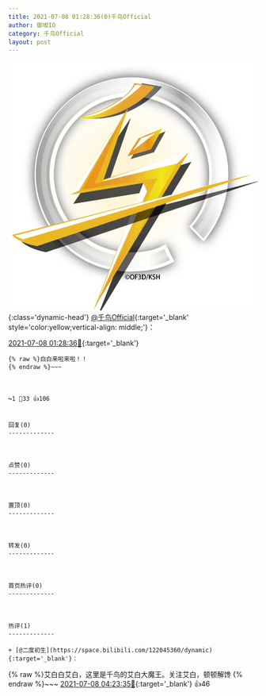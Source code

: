 ```yaml
---
title: 2021-07-08 01:28:36(0)千鸟Official
author: 御坂IO
category: 千鸟Official
layout: post
---
```


![img](/images/d7235309f85c0e1aec9d4ca9b6be983202228f8e.jpg){:class='dynamic-head'}
[@千鸟Official](https://space.bilibili.com/553771121/dynamic){:target='_blank' style='color:yellow;vertical-align: middle;'}：

[2021-07-08 01:28:36🔗](https://t.bilibili.com/544775868030049079){:target='_blank'}

~~~
{% raw %}白白来啦来啦！！
{% endraw %}~~~



↪️1 💬33 👍106


回复(0)
-------------



点赞(0)
-------------



置顶(0)
-------------



转发(0)
-------------



首页热评(0)
-------------



热评(1)
-------------

+ [@二度初生](https://space.bilibili.com/122045360/dynamic){:target='_blank'}：
~~~
{% raw %}艾白白艾白，这里是千鸟的艾白大魔王。关注艾白，顿顿解馋
{% endraw %}~~~
[2021-07-08 04:23:35🔗](https://t.bilibili.com/544775868030049079#reply4863723848){:target='_blank'} 👍46


